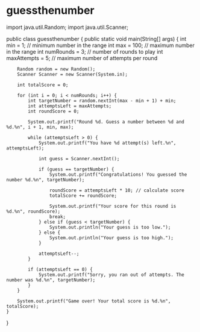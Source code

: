 # guessthenumber
import java.util.Random;
import java.util.Scanner;

public class guessthenumber {
    public static void main(String[] args) {
        int min = 1; // minimum number in the range
        int max = 100; // maximum number in the range
        int numRounds = 3; // number of rounds to play
        int maxAttempts = 5; // maximum number of attempts per round

        Random random = new Random();
        Scanner Scanner = new Scanner(System.in);

        int totalScore = 0;

        for (int i = 0; i < numRounds; i++) {
            int targetNumber = random.nextInt(max - min + 1) + min;
            int attemptsLeft = maxAttempts;
            int roundScore = 0;

            System.out.printf("Round %d. Guess a number between %d and %d.%n", i + 1, min, max);

            while (attemptsLeft > 0) {
                System.out.printf("You have %d attempt(s) left.%n", attemptsLeft);

                int guess = Scanner.nextInt();

                if (guess == targetNumber) {
                    System.out.printf("Congratulations! You guessed the number %d.%n", targetNumber);

                    roundScore = attemptsLeft * 10; // calculate score
                    totalScore += roundScore;

                    System.out.printf("Your score for this round is %d.%n", roundScore);
                    break;
                } else if (guess < targetNumber) {
                    System.out.println("Your guess is too low.");
                } else {
                    System.out.println("Your guess is too high.");
                }

                attemptsLeft--;
            }

            if (attemptsLeft == 0) {
                System.out.printf("Sorry, you ran out of attempts. The number was %d.%n", targetNumber);
            }
        }

        System.out.printf("Game over! Your total score is %d.%n", totalScore);
    }
}
